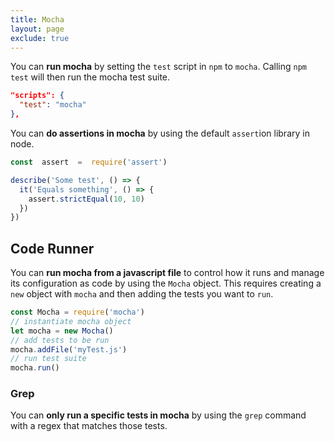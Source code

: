 ```yaml
---
title: Mocha
layout: page
exclude: true
---
```


You can **run mocha** by setting the `test` script in `npm` to `mocha`. Calling `npm test` will then run the mocha test suite.
```json
"scripts": {
  "test": "mocha"
},
```

You can **do assertions in mocha** by using the default `assert`ion library in node.
```js
const  assert  =  require('assert')

describe('Some test', () => {
  it('Equals something', () => {
    assert.strictEqual(10, 10)
  })
})
```

## Code Runner

You can **run mocha from a javascript file** to control how it runs and manage its configuration as code by using the `Mocha` object. This requires creating a `new` object with `mocha` and then adding the tests you want to `run`.
```js
const Mocha = require('mocha')
// instantiate mocha object
let mocha = new Mocha()
// add tests to be run
mocha.addFile('myTest.js')
// run test suite
mocha.run()
```

### Grep

You can **only run a specific tests in mocha** by using the `grep` command with a regex that matches those tests.
```js

```
<!--stackedit_data:
eyJoaXN0b3J5IjpbLTE5MDk4ODE2NzEsNzk4NzI4NDY5LC0yMT
A3NTUyNDk2XX0=
-->